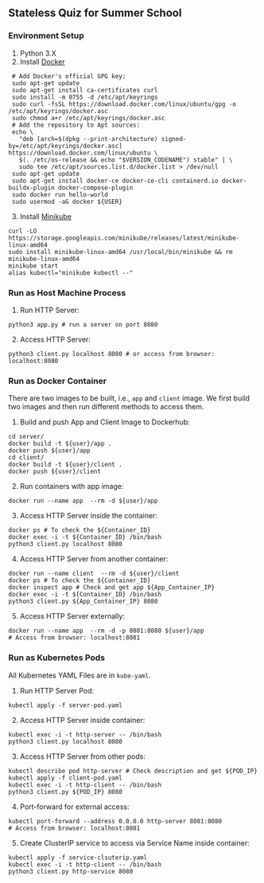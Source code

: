 ## Stateless Quiz for Summer School

### Environment Setup

1. Python 3.X
2. Install [Docker](https://docs.docker.com/engine/install/ubuntu/#install-using-the-repository)
```
 # Add Docker's official GPG key:
 sudo apt-get update
 sudo apt-get install ca-certificates curl
 sudo install -m 0755 -d /etc/apt/keyrings
 sudo curl -fsSL https://download.docker.com/linux/ubuntu/gpg -o /etc/apt/keyrings/docker.asc
 sudo chmod a+r /etc/apt/keyrings/docker.asc
 # Add the repository to Apt sources:
 echo \
   "deb [arch=$(dpkg --print-architecture) signed-by=/etc/apt/keyrings/docker.asc] https://download.docker.com/linux/ubuntu \
   $(. /etc/os-release && echo "$VERSION_CODENAME") stable" | \
   sudo tee /etc/apt/sources.list.d/docker.list > /dev/null
 sudo apt-get update
 sudo apt-get install docker-ce docker-ce-cli containerd.io docker-buildx-plugin docker-compose-plugin
 sudo docker run hello-world
 sudo usermod -aG docker ${USER}
```
3. Install [Minikube](https://minikube.sigs.k8s.io/docs/start/)
```
curl -LO https://storage.googleapis.com/minikube/releases/latest/minikube-linux-amd64
sudo install minikube-linux-amd64 /usr/local/bin/minikube && rm minikube-linux-amd64
minikube start
alias kubectl="minikube kubectl --"
```

### Run as Host Machine Process

1. Run HTTP Server: 

```
python3 app.py # run a server on port 8080
```

2. Access HTTP Server:

```
python3 client.py localhost 8080 # or access from browser: localhost:8080
```

### Run as Docker Container

There are two images to be built, i.e., `app` and `client` image. We first build two images and then run different methods to access them.


1. Build and push App and Client Image to Dockerhub:

```
cd server/
docker build -t ${user}/app .
docker push ${user}/app
cd client/
docker build -t ${user}/client .
docker push ${user}/client
```



2. Run containers with app image:

```
docker run --name app  --rm -d ${user}/app
```


3. Access HTTP Server inside the container:

```
docker ps # To check the ${Container_ID}
docker exec -i -t ${Container_ID} /bin/bash
python3 client.py localhost 8080
```

4. Access HTTP Server from another container:

```
docker run --name client  --rm -d ${user}/client
docker ps # To check the ${Container_ID}
docker inspect app # Check and get app ${App_Container_IP}
docker exec -i -t ${Container_ID} /bin/bash
python3 client.py ${App_Container_IP} 8080
```

5. Access HTTP Server externally:

```
docker run --name app  --rm -d -p 8081:8080 ${user}/app
# Access from browser: localhost:8081
```

### Run as Kubernetes Pods

All Kubernetes YAML Files are in `kube-yaml`.

1. Run HTTP Server Pod:

```
kubectl apply -f server-pod.yaml
```

2. Access HTTP Server inside container:

```
kubectl exec -i -t http-server -- /bin/bash
python3 client.py localhost 8080
```

3. Access HTTP Server from other pods:

```
kubectl describe pod http-server # Check description and get ${POD_IP}
kubectl apply -f client-pod.yaml
kubectl exec -i -t http-client -- /bin/bash
python3 client.py ${POD_IP} 8080
```

4. Port-forward for external access:

```
kubectl port-forward --address 0.0.0.0 http-server 8081:8080
# Access from browser: localhost:8081
```

5. Create ClusterIP service to access via Service Name inside container: 

```
kubectl apply -f service-clsuterip.yaml
kubectl exec -i -t http-client -- /bin/bash
python3 client.py http-service 8080
```

